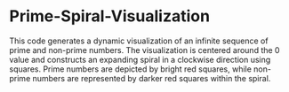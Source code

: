 # Prime-Spiral-Visualization
This code generates a dynamic visualization of an infinite sequence of prime and non-prime numbers. The visualization is centered around the 0 value and constructs an expanding spiral in a clockwise direction using squares. Prime numbers are depicted by bright red squares, while non-prime numbers are represented by darker red squares within the spiral.

